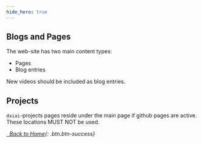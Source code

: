 ```yaml
---
hide_hero: true
---
```


## Blogs and Pages

The web-site has two main content types: 

- Pages
- Blog entries

New videos should be included as blog entries. 

## Projects

`dxiai`-projects pages reside under the main page if github pages are active. These locations MUST NOT be used. 

[<i class="fas fa-home"/> &nbsp; Back to Home](https://www.dxi.ai/tmppages/){: .btn.btn-success}
